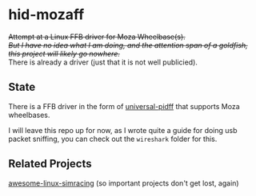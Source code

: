 # hid-mozaff
~~Attempt at a Linux FFB driver for Moza Wheelbase(s).~~  
~~*But I have no idea what I am doing, and the attention span of a goldfish, this project will likely go nowhere.*~~  
There is already a driver (just that it is not well publicied).


## State
There is a FFB driver in the form of [universal-pidff](https://github.com/JacKeTUs/universal-pidff) that supports Moza wheelbases.

I will leave this repo up for now, as I wrote quite a guide for doing usb packet sniffing, you can check out the `wireshark` folder for this.
  
## Related Projects
[awesome-linux-simracing](https://github.com/LukasLichten/awesome-linux-simracing) (so important projects don't get lost, again)

